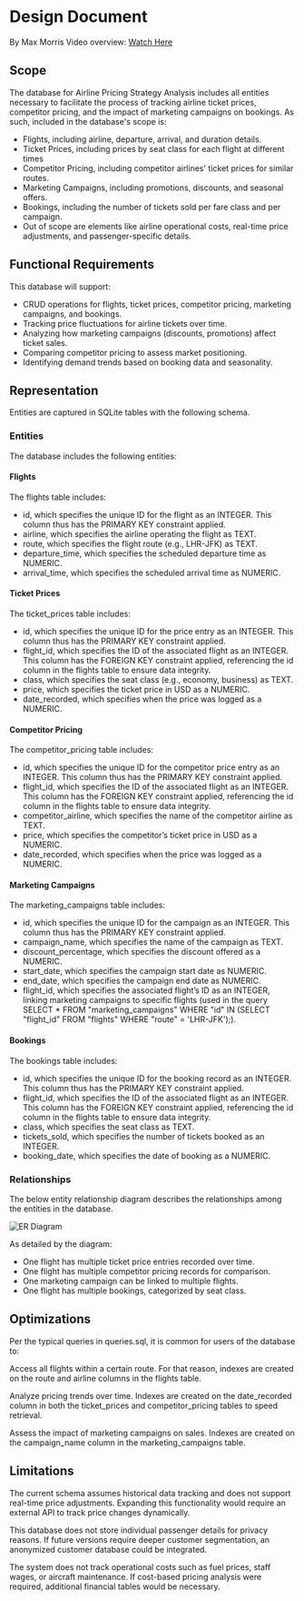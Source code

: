 # Design Document

By Max Morris
Video overview: [Watch Here](https://youtu.be/CGp5sz73bXI)

## Scope

The database for Airline Pricing Strategy Analysis includes all entities necessary to facilitate the process of tracking airline ticket prices, competitor pricing, and the impact of marketing campaigns on bookings. As such, included in the database's scope is:

* Flights, including airline, departure, arrival, and duration details.
* Ticket Prices, including prices by seat class for each flight at different times
* Competitor Pricing, including competitor airlines' ticket prices for similar routes.
* Marketing Campaigns, including promotions, discounts, and seasonal offers.
* Bookings, including the number of tickets sold per fare class and per campaign.
* Out of scope are elements like airline operational costs, real-time price adjustments, and passenger-specific details.

## Functional Requirements

This database will support:

* CRUD operations for flights, ticket prices, competitor pricing, marketing campaigns, and bookings.
* Tracking price fluctuations for airline tickets over time.
* Analyzing how marketing campaigns (discounts, promotions) affect ticket sales.
* Comparing competitor pricing to assess market positioning.
* Identifying demand trends based on booking data and seasonality.

## Representation

Entities are captured in SQLite tables with the following schema.

### Entities

The database includes the following entities:

#### Flights

The flights table includes:

* id, which specifies the unique ID for the flight as an INTEGER. This column thus has the PRIMARY KEY constraint applied.
* airline, which specifies the airline operating the flight as TEXT.
* route, which specifies the flight route (e.g., LHR-JFK) as TEXT.
* departure_time, which specifies the scheduled departure time as NUMERIC.
* arrival_time, which specifies the scheduled arrival time as NUMERIC.

#### Ticket Prices

The ticket_prices table includes:

* id, which specifies the unique ID for the price entry as an INTEGER. This column thus has the PRIMARY KEY constraint applied.
* flight_id, which specifies the ID of the associated flight as an INTEGER. This column has the FOREIGN KEY constraint applied, referencing the id column in the flights table to ensure data integrity.
* class, which specifies the seat class (e.g., economy, business) as TEXT.
* price, which specifies the ticket price in USD as a NUMERIC.
* date_recorded, which specifies when the price was logged as a NUMERIC.

#### Competitor Pricing

The competitor_pricing table includes:

* id, which specifies the unique ID for the competitor price entry as an INTEGER. This column thus has the PRIMARY KEY constraint applied.
* flight_id, which specifies the ID of the associated flight as an INTEGER. This column has the FOREIGN KEY constraint applied, referencing the id column in the flights table to ensure data integrity.
* competitor_airline, which specifies the name of the competitor airline as TEXT.
* price, which specifies the competitor’s ticket price in USD as a NUMERIC.
* date_recorded, which specifies when the price was logged as a NUMERIC.

#### Marketing Campaigns

The marketing_campaigns table includes:

* id, which specifies the unique ID for the campaign as an INTEGER. This column thus has the PRIMARY KEY constraint applied.
* campaign_name, which specifies the name of the campaign as TEXT.
* discount_percentage, which specifies the discount offered as a NUMERIC.
* start_date, which specifies the campaign start date as NUMERIC.
* end_date, which specifies the campaign end date as NUMERIC.
* flight_id, which specifies the associated flight’s ID as an INTEGER, linking marketing campaigns to specific flights (used in the query SELECT * FROM "marketing_campaigns" WHERE "id" IN (SELECT "flight_id" FROM "flights" WHERE "route" = 'LHR-JFK');).

#### Bookings
The bookings table includes:

* id, which specifies the unique ID for the booking record as an INTEGER. This column thus has the PRIMARY KEY constraint applied.
* flight_id, which specifies the ID of the associated flight as an INTEGER. This column has the FOREIGN KEY constraint applied, referencing the id column in the flights table to ensure data integrity.
* class, which specifies the seat class as TEXT.
* tickets_sold, which specifies the number of tickets booked as an INTEGER.
* booking_date, which specifies the date of booking as a NUMERIC.

### Relationships

The below entity relationship diagram describes the relationships among the entities in the database.

![ER Diagram](diagram.svg)

As detailed by the diagram:

* One flight has multiple ticket price entries recorded over time.
* One flight has multiple competitor pricing records for comparison.
* One marketing campaign can be linked to multiple flights.
* One flight has multiple bookings, categorized by seat class.

## Optimizations

Per the typical queries in queries.sql, it is common for users of the database to:

Access all flights within a certain route. For that reason, indexes are created on the route and airline columns in the flights table.

Analyze pricing trends over time. Indexes are created on the date_recorded column in both the ticket_prices and competitor_pricing tables to speed retrieval.

Assess the impact of marketing campaigns on sales. Indexes are created on the campaign_name column in the marketing_campaigns table.

## Limitations

The current schema assumes historical data tracking and does not support real-time price adjustments. Expanding this functionality would require an external API to track price changes dynamically.

This database does not store individual passenger details for privacy reasons. If future versions require deeper customer segmentation, an anonymized customer database could be integrated.

The system does not track operational costs such as fuel prices, staff wages, or aircraft maintenance. If cost-based pricing analysis were required, additional financial tables would be necessary.

